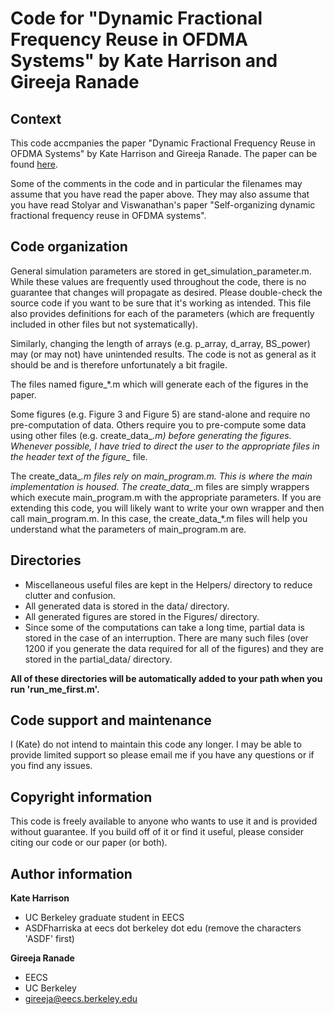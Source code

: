 Code for "Dynamic Fractional Frequency Reuse in OFDMA Systems" by Kate Harrison and Gireeja Ranade
==================================================================================================


Context
-------
This code accmpanies the paper "Dynamic Fractional Frequency Reuse in
OFDMA Systems" by Kate Harrison and Gireeja Ranade. The paper can be
found [here](http://www.eecs.berkeley.edu/~gireeja/ee224b_gireejaranade_kateharrison.pdf).

Some of the comments in the code and in particular the filenames may
assume that you have read the paper above. They may also assume that you
have read Stolyar and Viswanathan's paper "Self-organizing dynamic
fractional frequency reuse in OFDMA systems".


Code organization
-----------------
General simulation parameters are stored in get_simulation_parameter.m.
While these values are frequently used throughout the code, there is no
guarantee that changes will propagate as desired. Please double-check the
source code if you want to be sure that it's working as intended. This
file also provides definitions for each of the parameters (which are
frequently included in other files but not systematically).

Similarly, changing the length of arrays (e.g. p_array, d_array,
BS_power) may (or may not) have unintended results. The code is not as
general as it should be and is therefore unfortunately a bit fragile.

The files named figure_*.m which will generate each of the figures in the
paper.

Some figures (e.g. Figure 3 and Figure 5) are stand-alone and require no
pre-computation of data. Others require you to pre-compute some data
using other files (e.g. create_data_*.m) before generating the figures.
Whenever possible, I have tried to direct the user to the appropriate
files in the header text of the figure_* file.

The create_data_*.m files rely on main_program.m. This is where the main
implementation is housed. The create_data_*.m files are simply wrappers
which execute main_program.m with the appropriate parameters. If you are
extending this code, you will likely want to write your own wrapper and
then call main_program.m. In this case, the create_data_*.m files will
help you understand what the parameters of main_program.m are.


Directories
-----------
 * Miscellaneous useful files are kept in the Helpers/ directory to reduce
clutter and confusion.
 * All generated data is stored in the data/ directory.
 * All generated figures are stored in the Figures/ directory.
 * Since some of the computations can take a long time, partial data is stored in the case of an interruption. There are many such files (over 1200 if you generate the data required for all of the figures) and they are stored in the partial_data/ directory.

**All of these directories will be automatically added to your path when you run 'run_me_first.m'.**


Code support and maintenance
----------------------------
I (Kate) do not intend to maintain this code any longer. I may be able to
provide limited support so please email me if you have any questions or
if you find any issues.


Copyright information
---------------------
This code is freely available to anyone who wants to use it and is
provided without guarantee. If you build off of it or find it useful,
please consider citing our code or our paper (or both).


Author information
------------------
**Kate Harrison**
 * UC Berkeley graduate student in EECS
 * ASDFharriska at eecs dot berkeley dot edu (remove the characters 'ASDF' first)

**Gireeja Ranade**
 * EECS
 * UC Berkeley
 * gireeja@eecs.berkeley.edu
